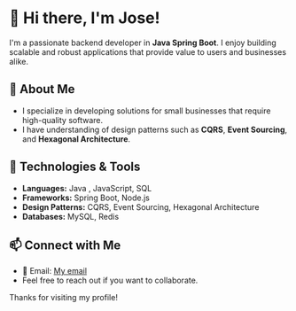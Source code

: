 # 👋 Hi there, I'm Jose!

I'm a passionate backend developer in **Java Spring Boot**. I enjoy building scalable and robust applications that provide value to users and businesses alike.

## 🌟 About Me

- I specialize in developing solutions for small businesses that require high-quality software.
- I have understanding of design patterns such as **CQRS**, **Event Sourcing**, and **Hexagonal Architecture**.


## 🚀 Technologies & Tools

- **Languages:** Java , JavaScript, SQL
- **Frameworks:** Spring Boot, Node.js
- **Design Patterns:** CQRS, Event Sourcing, Hexagonal Architecture
- **Databases:** MySQL, Redis

## 📫 Connect with Me

- 📧 Email: [My email](mailto:jose.manuellinan@hotmail.com)
- Feel free to reach out if you want to collaborate.

Thanks for visiting my profile!

